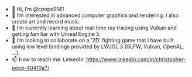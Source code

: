 - 👋 Hi, I’m @cpope9141
- 👀 I’m interested in advanced computer graphics and rendering. I also create art and record music.
- 🌱 I’m currently learning about real-time ray tracing using Vulkan and getting familiar with Unreal Engine 5.
- 💞️ I’m looking to collaborate on a '2D' fighting game that I have built using low level bindings provided by LWJGL 3 (GLFW, Vulkan, OpenAL, ...).
- 📫 How to reach me: LinkedIn: https://www.linkedin.com/in/christopher-pope-40410a7/

<!---
cpope9141/cpope9141 is a ✨ special ✨ repository because its `README.md` (this file) appears on your GitHub profile.
You can click the Preview link to take a look at your changes.
--->
